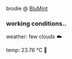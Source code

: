 brodie @ [BluMint](https://www.linkedin.com/company/blumint-io/)

<!--weather_start-->
### working conditions..

weather: few clouds ☁️

temp: 23.76 °C 🥶

<!--weather_end-->
